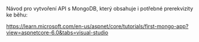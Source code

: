 Návod pro vytvoření API s MongoDB, který obsahuje i potřebné prerekvizity ke běhu:

https://learn.microsoft.com/en-us/aspnet/core/tutorials/first-mongo-app?view=aspnetcore-6.0&tabs=visual-studio